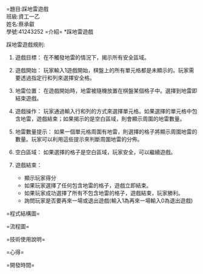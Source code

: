 =題目:踩地雷遊戲   
班級:資工一乙    
姓名:蔡承叡  
學號:41243252 
=介紹=
*踩地雷遊戲

踩地雷遊戲規則:

1. 遊戲目標： 在不觸發地雷的情況下，揭示所有安全區域。

2. 遊戲開始： 玩家輸入1遊戲開始，棋盤上的所有單元格都是未顯示的。玩家需要透過指定行和列來選擇安全格。

3. 地雷位置： 在遊戲開始時，地雷被隨機放置在棋盤某個格子中。選擇到地雷即結束遊戲。

4. 遊戲操作： 玩家通過輸入行和列的方式來選擇單元格。如果選擇的單元格中包含地雷，遊戲結束；如果揭示的是空白區域，則會顯示周圍的地雷數量。

5. 地雷數量提示： 如果一個單元格周圍有地雷，則選擇的格子將顯示周圍地雷的數量。玩家可以利用這些提示來判斷周圍地雷的分佈。

6. 空白區域： 如果選擇的格子是空白區域，玩家安全，可以繼續遊戲。

7. 遊戲結束：
   - 顯示玩家得分
   - 如果玩家選擇了任何包含地雷的格子，遊戲立即結束。
   - 如果玩家成功選擇了所有不包含地雷的格子，遊戲結束，玩家勝利。
   - 詢問玩家是否要再來一場或退出遊戲(輸入1為再來一場輸入0為退出遊戲)






=程式結構圖=

=流程圖=


=技術使用說明=


=心得=


=開發時間=
